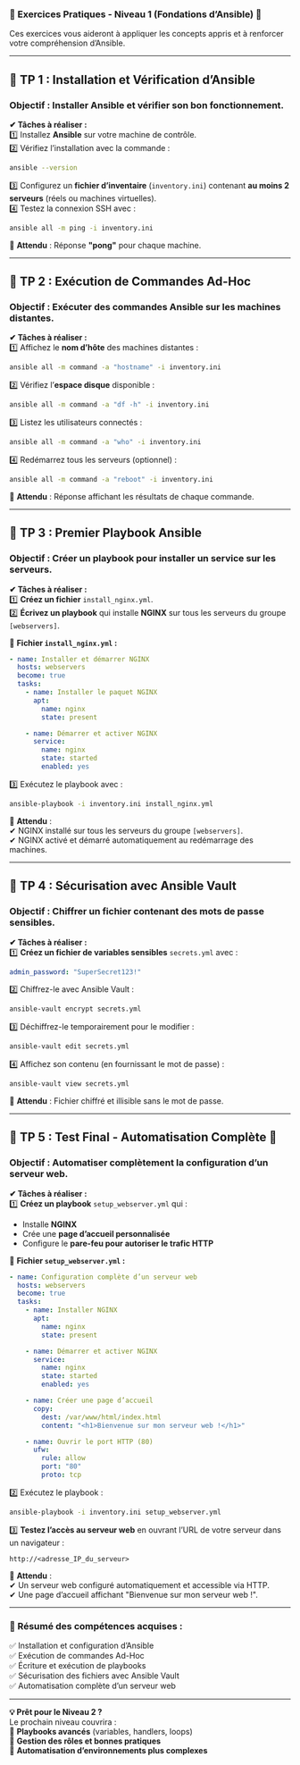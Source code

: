 ### **🔹 Exercices Pratiques - Niveau 1 (Fondations d’Ansible) 🔹**  

Ces exercices vous aideront à appliquer les concepts appris et à renforcer votre compréhension d’Ansible.  

---

## **📌 TP 1 : Installation et Vérification d’Ansible**  
### **Objectif** : Installer Ansible et vérifier son bon fonctionnement.  

**✔ Tâches à réaliser :**  
1️⃣ Installez **Ansible** sur votre machine de contrôle.  
2️⃣ Vérifiez l’installation avec la commande :  
   ```bash
   ansible --version
   ```  
3️⃣ Configurez un **fichier d’inventaire** (`inventory.ini`) contenant **au moins 2 serveurs** (réels ou machines virtuelles).  
4️⃣ Testez la connexion SSH avec :  
   ```bash
   ansible all -m ping -i inventory.ini
   ```  

📌 **Attendu** : Réponse **"pong"** pour chaque machine.

---

## **📌 TP 2 : Exécution de Commandes Ad-Hoc**  
### **Objectif** : Exécuter des commandes Ansible sur les machines distantes.  

**✔ Tâches à réaliser :**  
1️⃣ Affichez le **nom d’hôte** des machines distantes :  
   ```bash
   ansible all -m command -a "hostname" -i inventory.ini
   ```  
2️⃣ Vérifiez l’**espace disque** disponible :  
   ```bash
   ansible all -m command -a "df -h" -i inventory.ini
   ```  
3️⃣ Listez les utilisateurs connectés :  
   ```bash
   ansible all -m command -a "who" -i inventory.ini
   ```  
4️⃣ Redémarrez tous les serveurs (optionnel) :  
   ```bash
   ansible all -m command -a "reboot" -i inventory.ini
   ```  

📌 **Attendu** : Réponse affichant les résultats de chaque commande.

---

## **📌 TP 3 : Premier Playbook Ansible**  
### **Objectif** : Créer un playbook pour installer un service sur les serveurs.  

**✔ Tâches à réaliser :**  
1️⃣ **Créez un fichier** `install_nginx.yml`.  
2️⃣ **Écrivez un playbook** qui installe **NGINX** sur tous les serveurs du groupe `[webservers]`.  

📌 **Fichier `install_nginx.yml` :**
```yaml
- name: Installer et démarrer NGINX
  hosts: webservers
  become: true
  tasks:
    - name: Installer le paquet NGINX
      apt:
        name: nginx
        state: present

    - name: Démarrer et activer NGINX
      service:
        name: nginx
        state: started
        enabled: yes
```

3️⃣ Exécutez le playbook avec :  
   ```bash
   ansible-playbook -i inventory.ini install_nginx.yml
   ```

📌 **Attendu** :  
✔ NGINX installé sur tous les serveurs du groupe `[webservers]`.  
✔ NGINX activé et démarré automatiquement au redémarrage des machines.  

---

## **📌 TP 4 : Sécurisation avec Ansible Vault**  
### **Objectif** : Chiffrer un fichier contenant des mots de passe sensibles.  

**✔ Tâches à réaliser :**  
1️⃣ **Créez un fichier de variables sensibles** `secrets.yml` avec :  
   ```yaml
   admin_password: "SuperSecret123!"
   ```  
2️⃣ Chiffrez-le avec Ansible Vault :  
   ```bash
   ansible-vault encrypt secrets.yml
   ```  
3️⃣ Déchiffrez-le temporairement pour le modifier :  
   ```bash
   ansible-vault edit secrets.yml
   ```  
4️⃣ Affichez son contenu (en fournissant le mot de passe) :  
   ```bash
   ansible-vault view secrets.yml
   ```  

📌 **Attendu** : Fichier chiffré et illisible sans le mot de passe.  

---

## **📌 TP 5 : Test Final - Automatisation Complète 🚀**  
### **Objectif** : Automatiser complètement la configuration d’un serveur web.  

**✔ Tâches à réaliser :**  
1️⃣ **Créez un playbook** `setup_webserver.yml` qui :  
   - Installe **NGINX**  
   - Crée une **page d’accueil personnalisée**  
   - Configure le **pare-feu pour autoriser le trafic HTTP**  

📌 **Fichier `setup_webserver.yml` :**  
```yaml
- name: Configuration complète d’un serveur web
  hosts: webservers
  become: true
  tasks:
    - name: Installer NGINX
      apt:
        name: nginx
        state: present

    - name: Démarrer et activer NGINX
      service:
        name: nginx
        state: started
        enabled: yes

    - name: Créer une page d’accueil
      copy:
        dest: /var/www/html/index.html
        content: "<h1>Bienvenue sur mon serveur web !</h1>"

    - name: Ouvrir le port HTTP (80)
      ufw:
        rule: allow
        port: "80"
        proto: tcp
```

2️⃣ Exécutez le playbook :  
   ```bash
   ansible-playbook -i inventory.ini setup_webserver.yml
   ```  
3️⃣ **Testez l’accès au serveur web** en ouvrant l’URL de votre serveur dans un navigateur :  
   ```
   http://<adresse_IP_du_serveur>
   ```

📌 **Attendu** :  
✔ Un serveur web configuré automatiquement et accessible via HTTP.  
✔ Une page d’accueil affichant "Bienvenue sur mon serveur web !".  

---

### **🎯 Résumé des compétences acquises :**  
✅ Installation et configuration d’Ansible  
✅ Exécution de commandes Ad-Hoc  
✅ Écriture et exécution de playbooks  
✅ Sécurisation des fichiers avec Ansible Vault  
✅ Automatisation complète d’un serveur web  

---

**💡 Prêt pour le Niveau 2 ?**  
Le prochain niveau couvrira :  
🔹 **Playbooks avancés** (variables, handlers, loops)  
🔹 **Gestion des rôles et bonnes pratiques**  
🔹 **Automatisation d’environnements plus complexes**  
